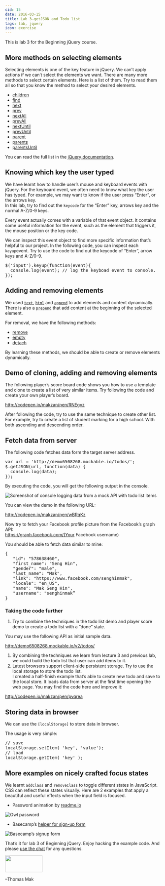 ```yaml
---
cid: 15
date: 2016-03-15
title: Lab 3—getJSON and Todo list
tags: lab, jquery
icon: exercise
---
```



<p>This is lab 3 for the Beginning jQuery course.
</p>

## More methods on selecting elements

<p>Selecting elements is one of the key feature in jQuery. We can’t apply actions if we can’t select the elements we want. There are many more methods to select certain elements. Here is a list of them. Try to read them all so that you know the method to select your desired elements.
</p>
<ul>
	<li><a href="http://api.jquery.com/children">children</a></li>
	<li><a href="http://api.jquery.com/find">find</a></li>
	<li><a href="http://api.jquery.com/next">next</a></li>
	<li><a href="http://api.jquery.com/prev">prev</a></li>
	<li><a href="http://api.jquery.com/nextAll">nextAll</a></li>
	<li><a href="http://api.jquery.com/prevAll">prevAll</a></li>
	<li><a href="http://api.jquery.com/nextUntil">nextUntil</a></li>
	<li><a href="http://api.jquery.com/prevUntil">prevUntil</a></li>
	<li><a href="http://api.jquery.com/parent">parent</a></li>
	<li><a href="http://api.jquery.com/parents">parents</a></li>
	<li><a href="http://api.jquery.com/parentsUntil">parentsUntil</a></li>
</ul>
<p>You can read the full list in the <a href="http://api.jquery.com/category/traversing/tree-traversal/">jQuery documentation</a>.
</p>

## Knowing which key the user typed

<p>We have learnt how to handle user’s mouse and keyboard events with jQuery. For the keyboard event, we often need to know what key the user has typed. For example, we may want to know if the user press “Enter”, or the arrows key. <br>In this lab, try to find out the <code>keycode</code> for the “Enter” key, arrows key and the normal A-Z/0-9 keys.
</p>
<p>Every event actually comes with a variable of that event object. It contains some useful information for the event, such as the element that triggers it, the mouse position or the key code.
</p>
<p>We can inspect this event object to find more specific information that’s helpful to our project. In the following code, you can inspect each <code>keyup</code>event. Try to use the code to find out the keycode of “Enter”, arrow keys and A-Z/0-9.
</p>
<pre>$('input').keyup(function(event){
  console.log(event); // log the keyboad event to console.
});
</pre>

## Adding and removing elements

<p>We used <a href="http://api.jquery.com/text"><code>text</code></a>, <a href="http://api.jquery.com/html"><code>html</code></a> and <a href="http://api.jquery.com/append"><code>append</code></a> to add elements and content dynamically. There is also a <a href="http://api.jquery.com/prepend"><code>prepend</code></a> that add content at the beginning of the selected element.
</p>
<p>For removal, we have the following methods:
</p>
<ul>
	<li><a href="http://api.jquery.com/remove">remove</a></li>
	<li><a href="http://api.jquery.com/empty">empty</a></li>
	<li><a href="http://api.jquery.com/detach">detach</a></li>
</ul>
<p>By learning these methods, we should be able to create or remove elements dynamically.
</p>

## Demo of cloning, adding and removing elements

<p>The following player’s score board code shows you how to use a template and clone to create a list of very similar items. Try following the code and create your own player’s board.
</p>
<p><a href="http://codepen.io/makzan/pen/RNEgvz">http://codepen.io/makzan/pen/RNEgvz</a>
</p>
<p>After following the code, try to use the same technique to create other list. For example, try to create a list of student marking for a high school. With both ascending and descending order.
</p>

## Fetch data from server

<p>The following code fetches data form the target server address.
</p>
<pre>var url = 'http://demo6508268.mockable.io/todos/';
$.getJSON(url, function(data) {
  console.log(data);
});
</pre>
<p>By executing the code, you will get the following output in the console.
</p>
<p><img src="https://s3.amazonaws.com/f.cl.ly/items/3r1o2w1e1J160W0r1P1R/Screen%20Shot%202015-03-20%20at%204.20.49%20PM.png?v=89bb51dd" alt="Screenshot of console logging data from a mock API with todo list items">
</p>
<p>You can view the demo in the following URL:
</p>
<p><a href="http://codepen.io/makzan/pen/wBRqKz">http://codepen.io/makzan/pen/wBRqKz</a>
</p>
<p>Now try to fetch your Facebook profile picture from the Facebook’s graph API: <br><a href="https://graph.facebook.com/(Your">https://graph.facebook.com/(Your</a> Facebook username)
</p>
<p>You should be able to fetch data similar to mine:
</p>
<pre>{
   "id": "578638460",
   "first_name": "Seng Hin",
   "gender": "male",
   "last_name": "Mak",
   "link": "https://www.facebook.com/senghinmak",
   "locale": "en_US",
   "name": "Mak Seng Hin",
   "username": "senghinmak”
}
</pre>
<h3>Taking the code further</h3>
<ol>
	<li>Try to combine the techniques in the todo list demo and player score demo to create a todo list with a “done” state.</li>
</ol>
<p>  You may use the following API as initial sample data.
</p>
<p><a href="http://demo6508268.mockable.io/v2/todos/">http://demo6508268.mockable.io/v2/todos/</a>
</p>
<ol>
	<li>By combining the techniques we learn from lecture 3 and previous lab, we could build the todo list that user can add items to it.</li>
	<li>Latest browsers support client-side persistent storage. Try to use the local storage to store the todo list.<br>I created a half-finish example that’s able to create new todo and save to the local store. It loads data from server at the first time opening the web page. You may find the code here and improve it:</li>
</ol>
<p><a href="http://codepen.io/makzan/pen/pvqrea">http://codepen.io/makzan/pen/pvqrea</a>
</p>

## Storing data in browser

<p>We can use the <code>[localStorage]</code> to store data in browser.
</p>
<p>The usage is very simple:
</p>
<pre>// save
localStorage.setItem( 'key', 'value');
// load
localStorage.getItem( 'key' );
</pre>

## More examples on nicely crafted focus states

<p>We learnt <code>addClass</code> and <code>removeClass</code> to toggle different states in JavaScript. CSS can reflect these states visually. Here are 2 examples that apply a beautiful and useful effects when the input field is focused.
</p>
<ul>
	<li>Password animation by <a href="https://dash.readme.io/login">readme.io</a></li>
</ul>
<p><img src="https://s3.amazonaws.com/f.cl.ly/items/2N2o3z292e2H2v3N4405/bloggif_545f1c6649795.gif?v=64809161" alt="Owl password">
</p>
<ul>
	<li>Basecamp’s <a href="https://basecamp.com/start">helper for sign-up form</a></li>
</ul>
<p><img src="https://s3.amazonaws.com/f.cl.ly/items/0t1c2l180r2n1T1E0y2F/bloggif_545f1f6d3a5c4.gif?v=bd41784f" alt="Basecamp’s signup form">
</p>
<p>That’s it for lab 3 of Beginning jQuery. Enjoy hacking the example code. And please <a href='#open-chat'>use the chat</a> for any questions.
</p>


<p><img src="http://mak.la/signature" width="121" height="54" style="width: 121px; height: 54px;">
</p>
<p>–Thomas Mak
</p>